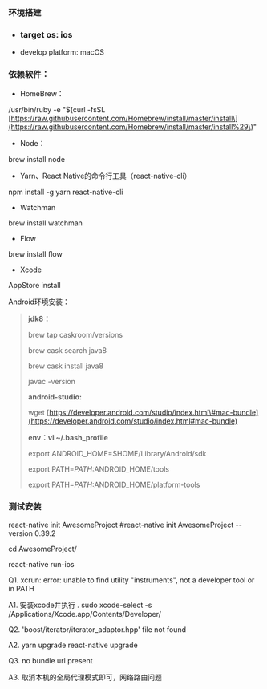 ### 环境搭建

* ### target os: ios
* develop platform: macOS

### 依赖软件：

* HomeBrew：

/usr/bin/ruby -e "$\(curl -fsSL [https://raw.githubusercontent.com/Homebrew/install/master/install\](https://raw.githubusercontent.com/Homebrew/install/master/install%29\)"

* Node：

brew install node

* Yarn、React Native的命令行工具（react-native-cli）

npm install -g yarn react-native-cli

* Watchman

brew install watchman

* Flow

brew install flow

* Xcode

AppStore install

Android环境安装：

> **jdk8：**
>
> brew tap caskroom/versions
>
> brew cask search java8
>
> brew cask install java8
>
> javac -version
>
> **android-studio:**
>
> wget [https://developer.android.com/studio/index.html\#mac-bundle](https://developer.android.com/studio/index.html#mac-bundle)
>
> **env：vi ~/.bash\_profile**
>
> export ANDROID\_HOME=$HOME/Library/Android/sdk
>
> export PATH=$PATH:$ANDROID\_HOME/tools
>
> export PATH=$PATH:$ANDROID\_HOME/platform-tools

### 测试安装

react-native init AwesomeProject   \#react-native init AwesomeProject --version 0.39.2

cd AwesomeProject/

react-native run-ios

Q1. xcrun: error: unable to find utility "instruments", not a developer tool or in PATH

A1. 安装xcode并执行 .  sudo xcode-select -s /Applications/Xcode.app/Contents/Developer/

Q2. 'boost/iterator/iterator\_adaptor.hpp' file not found

A2. yarn upgrade react-native upgrade

Q3. no bundle url present

A3. 取消本机的全局代理模式即可，网络路由问题

